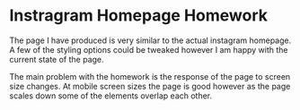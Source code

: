 # Instragram Homepage Homework

The page I have produced is very similar to the actual instagram homepage. A few of the styling options could be tweaked however I am happy with the current state of the page.

The main problem with the homework is the response of the page to screen size changes. At mobile screen sizes the page is good however as the page scales down some of the elements overlap each other. 
